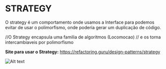 <h1> STRATEGY </h1>

<p> O strategy é um comportamento onde usamos a Interface para podemos evitar de usar o polimorfismo,
onde poderia gerar um duplicação de código.

//O Strategy encapsula uma familia de algoritmos (Locomocao)
// e os torna intercambiaveis por polimorfismo

</p>

__Site para usar o Strategy:__ https://refactoring.guru/design-patterns/strategy

![Alt text](Diagram_classe_strategy-1.png)
